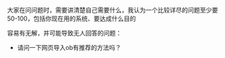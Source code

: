 大家在问问题时，需要讲清楚自己需要什么，我认为一个比较详尽的问题至少要50-100，包括你现在用的系统、要达成什么目的

容易有无解，并可能导致无人回答的问题：
- 请问一下网页导入ob有推荐的方法吗？